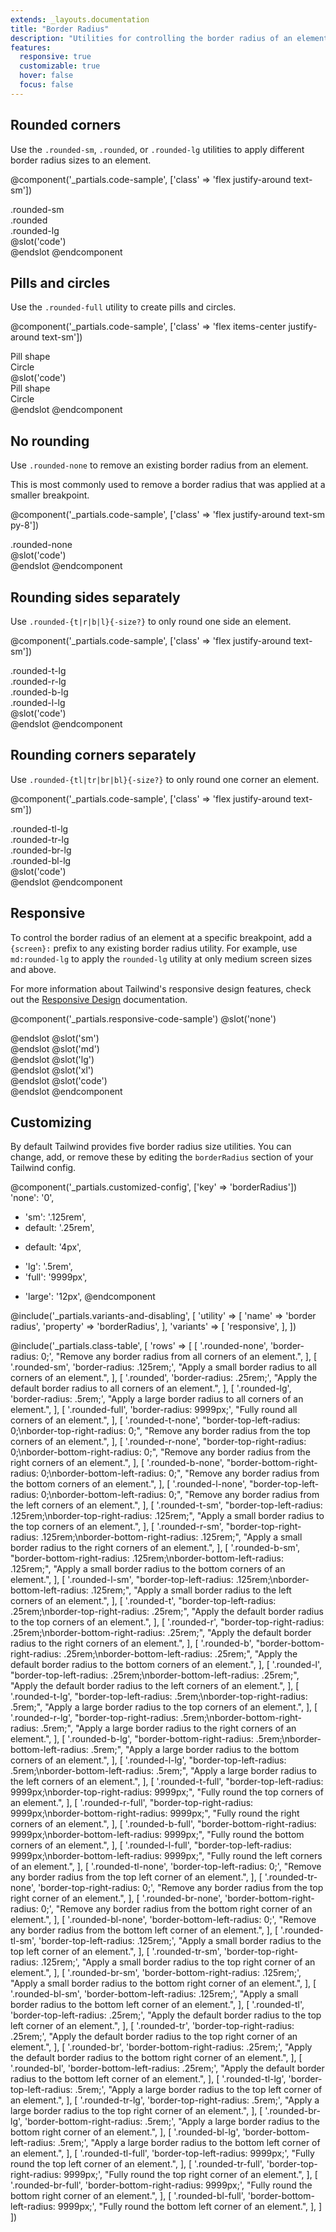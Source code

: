 ```yaml
---
extends: _layouts.documentation
title: "Border Radius"
description: "Utilities for controlling the border radius of an element."
features:
  responsive: true
  customizable: true
  hover: false
  focus: false
---
```


## Rounded corners

Use the `.rounded-sm`, `.rounded`, or `.rounded-lg` utilities to apply different border radius sizes to an element.

@component('_partials.code-sample', ['class' => 'flex justify-around text-sm'])
<div class="bg-grey-light mr-3 p-4 rounded-sm">.rounded-sm</div>
<div class="bg-grey-light mr-3 p-4 rounded">.rounded</div>
<div class="bg-grey-light p-4 rounded-lg">.rounded-lg</div>
@slot('code')
<div class="rounded-sm"></div>
<div class="rounded"></div>
<div class="rounded-lg"></div>
@endslot
@endcomponent

<a id="test" style="position: relative; top: -64px; display: block; visibility: hidden;"></a>
## Pills and circles

Use the `.rounded-full` utility to create pills and circles.

@component('_partials.code-sample', ['class' => 'flex items-center justify-around text-sm'])
<div class="bg-grey-light mr-3 py-2 px-4 rounded-full">Pill shape</div>
<div class="bg-grey-light h-16 w-16 rounded-full flex items-center justify-center">Circle</div>
@slot('code')
<div class="rounded-full py-2 px-4">Pill shape</div>
<div class="rounded-full h-16 w-16 flex items-center justify-center">Circle</div>
@endslot
@endcomponent

## No rounding

Use `.rounded-none` to remove an existing border radius from an element.

This is most commonly used to remove a border radius that was applied at a smaller breakpoint.

@component('_partials.code-sample', ['class' => 'flex justify-around text-sm py-8'])
<div class="p-4 rounded-none bg-grey-light">.rounded-none</div>
@slot('code')
<div class="rounded-none"></div>
@endslot
@endcomponent

## Rounding sides separately

Use `.rounded-{t|r|b|l}{-size?}` to only round one side an element.

@component('_partials.code-sample', ['class' => 'flex justify-around text-sm'])
<div class="bg-grey-light mr-3 p-4 rounded-t-lg">.rounded-t-lg</div>
<div class="bg-grey-light mr-3 p-4 rounded-r-lg">.rounded-r-lg</div>
<div class="bg-grey-light mr-3 p-4 rounded-b-lg">.rounded-b-lg</div>
<div class="bg-grey-light p-4 rounded-l-lg">.rounded-l-lg</div>
@slot('code')
<div class="rounded-t-lg"></div>
<div class="rounded-r-lg"></div>
<div class="rounded-b-lg"></div>
<div class="rounded-l-lg"></div>
@endslot
@endcomponent

## Rounding corners separately

Use `.rounded-{tl|tr|br|bl}{-size?}` to only round one corner an element.

@component('_partials.code-sample', ['class' => 'flex justify-around text-sm'])
<div class="bg-grey-light mr-3 p-4 rounded-tl-lg">.rounded-tl-lg</div>
<div class="bg-grey-light mr-3 p-4 rounded-tr-lg">.rounded-tr-lg</div>
<div class="bg-grey-light mr-3 p-4 rounded-br-lg">.rounded-br-lg</div>
<div class="bg-grey-light p-4 rounded-bl-lg">.rounded-bl-lg</div>
@slot('code')
<div class="rounded-tl-lg"></div>
<div class="rounded-tr-lg"></div>
<div class="rounded-br-lg"></div>
<div class="rounded-bl-lg"></div>
@endslot
@endcomponent

## Responsive

To control the border radius of an element at a specific breakpoint, add a `{screen}:` prefix to any existing border radius utility. For example, use `md:rounded-lg` to apply the `rounded-lg` utility at only medium screen sizes and above.

For more information about Tailwind's responsive design features, check out the [Responsive Design](/docs/responsive-design) documentation.

@component('_partials.responsive-code-sample')
@slot('none')
<div class="flex justify-center">
  <div class="bg-grey w-12 h-12 rounded"></div>
</div>
@endslot
@slot('sm')
<div class="flex justify-center">
  <div class="bg-grey w-12 h-12 rounded-t"></div>
</div>
@endslot
@slot('md')
<div class="flex justify-center">
  <div class="bg-grey w-12 h-12 rounded-b-lg"></div>
</div>
@endslot
@slot('lg')
<div class="flex justify-center">
  <div class="bg-grey w-12 h-12 rounded-none"></div>
</div>
@endslot
@slot('xl')
<div class="flex justify-center">
  <div class="bg-grey w-12 h-12 rounded-r"></div>
</div>
@endslot
@slot('code')
<div class="none:rounded sm:rounded-t md:rounded-b-lg lg:rounded-none xl:rounded-r ...">
  <!-- ... -->
</div>
@endslot
@endcomponent

## Customizing

By default Tailwind provides five border radius size utilities. You can change, add, or remove these by editing the `borderRadius` section of your Tailwind config.

@component('_partials.customized-config', ['key' => 'borderRadius'])
  'none': '0',
- 'sm': '.125rem',
- default: '.25rem',
+ default: '4px',
- 'lg': '.5rem',
- 'full': '9999px',
+ 'large': '12px',
@endcomponent

@include('_partials.variants-and-disabling', [
    'utility' => [
        'name' => 'border radius',
        'property' => 'borderRadius',
    ],
    'variants' => [
        'responsive',
    ],
])


@include('_partials.class-table', [
  'rows' => [
    [
      '.rounded-none',
      'border-radius: 0;',
      "Remove any border radius from all corners of an element.",
    ],
    [
      '.rounded-sm',
      'border-radius: .125rem;',
      "Apply a small border radius to all corners of an element.",
    ],
    [
      '.rounded',
      'border-radius: .25rem;',
      "Apply the default border radius to all corners of an element.",
    ],
    [
      '.rounded-lg',
      'border-radius: .5rem;',
      "Apply a large border radius to all corners of an element.",
    ],
    [
      '.rounded-full',
      'border-radius: 9999px;',
      "Fully round all corners of an element.",
    ],
    [
      '.rounded-t-none',
      "border-top-left-radius: 0;\nborder-top-right-radius: 0;",
      "Remove any border radius from the top corners of an element.",
    ],
    [
      '.rounded-r-none',
      "border-top-right-radius: 0;\nborder-bottom-right-radius: 0;",
      "Remove any border radius from the right corners of an element.",
    ],
    [
      '.rounded-b-none',
      "border-bottom-right-radius: 0;\nborder-bottom-left-radius: 0;",
      "Remove any border radius from the bottom corners of an element.",
    ],
    [
      '.rounded-l-none',
      "border-top-left-radius: 0;\nborder-bottom-left-radius: 0;",
      "Remove any border radius from the left corners of an element.",
    ],
    [
      '.rounded-t-sm',
      "border-top-left-radius: .125rem;\nborder-top-right-radius: .125rem;",
      "Apply a small border radius to the top corners of an element.",
    ],
    [
      '.rounded-r-sm',
      "border-top-right-radius: .125rem;\nborder-bottom-right-radius: .125rem;",
      "Apply a small border radius to the right corners of an element.",
    ],
    [
      '.rounded-b-sm',
      "border-bottom-right-radius: .125rem;\nborder-bottom-left-radius: .125rem;",
      "Apply a small border radius to the bottom corners of an element.",
    ],
    [
      '.rounded-l-sm',
      "border-top-left-radius: .125rem;\nborder-bottom-left-radius: .125rem;",
      "Apply a small border radius to the left corners of an element.",
    ],
    [
      '.rounded-t',
      "border-top-left-radius: .25rem;\nborder-top-right-radius: .25rem;",
      "Apply the default border radius to the top corners of an element.",
    ],
    [
      '.rounded-r',
      "border-top-right-radius: .25rem;\nborder-bottom-right-radius: .25rem;",
      "Apply the default border radius to the right corners of an element.",
    ],
    [
      '.rounded-b',
      "border-bottom-right-radius: .25rem;\nborder-bottom-left-radius: .25rem;",
      "Apply the default border radius to the bottom corners of an element.",
    ],
    [
      '.rounded-l',
      "border-top-left-radius: .25rem;\nborder-bottom-left-radius: .25rem;",
      "Apply the default border radius to the left corners of an element.",
    ],
    [
      '.rounded-t-lg',
      "border-top-left-radius: .5rem;\nborder-top-right-radius: .5rem;",
      "Apply a large border radius to the top corners of an element.",
    ],
    [
      '.rounded-r-lg',
      "border-top-right-radius: .5rem;\nborder-bottom-right-radius: .5rem;",
      "Apply a large border radius to the right corners of an element.",
    ],
    [
      '.rounded-b-lg',
      "border-bottom-right-radius: .5rem;\nborder-bottom-left-radius: .5rem;",
      "Apply a large border radius to the bottom corners of an element.",
    ],
    [
      '.rounded-l-lg',
      "border-top-left-radius: .5rem;\nborder-bottom-left-radius: .5rem;",
      "Apply a large border radius to the left corners of an element.",
    ],
    [
      '.rounded-t-full',
      "border-top-left-radius: 9999px;\nborder-top-right-radius: 9999px;",
      "Fully round the top corners of an element.",
    ],
    [
      '.rounded-r-full',
      "border-top-right-radius: 9999px;\nborder-bottom-right-radius: 9999px;",
      "Fully round the right corners of an element.",
    ],
    [
      '.rounded-b-full',
      "border-bottom-right-radius: 9999px;\nborder-bottom-left-radius: 9999px;",
      "Fully round the bottom corners of an element.",
    ],
    [
      '.rounded-l-full',
      "border-top-left-radius: 9999px;\nborder-bottom-left-radius: 9999px;",
      "Fully round the left corners of an element.",
    ],
    [
      '.rounded-tl-none',
      'border-top-left-radius: 0;',
      "Remove any border radius from the top left corner of an element.",
    ],
    [
      '.rounded-tr-none',
      'border-top-right-radius: 0;',
      "Remove any border radius from the top right corner of an element.",
    ],
    [
      '.rounded-br-none',
      'border-bottom-right-radius: 0;',
      "Remove any border radius from the bottom right corner of an element.",
    ],
    [
      '.rounded-bl-none',
      'border-bottom-left-radius: 0;',
      "Remove any border radius from the bottom left corner of an element.",
    ],
    [
      '.rounded-tl-sm',
      'border-top-left-radius: .125rem;',
      "Apply a small border radius to the top left corner of an element.",
    ],
    [
      '.rounded-tr-sm',
      'border-top-right-radius: .125rem;',
      "Apply a small border radius to the top right corner of an element.",
    ],
    [
      '.rounded-br-sm',
      'border-bottom-right-radius: .125rem;',
      "Apply a small border radius to the bottom right corner of an element.",
    ],
    [
      '.rounded-bl-sm',
      'border-bottom-left-radius: .125rem;',
      "Apply a small border radius to the bottom left corner of an element.",
    ],
    [
      '.rounded-tl',
      'border-top-left-radius: .25rem;',
      "Apply the default border radius to the top left corner of an element.",
    ],
    [
      '.rounded-tr',
      'border-top-right-radius: .25rem;',
      "Apply the default border radius to the top right corner of an element.",
    ],
    [
      '.rounded-br',
      'border-bottom-right-radius: .25rem;',
      "Apply the default border radius to the bottom right corner of an element.",
    ],
    [
      '.rounded-bl',
      'border-bottom-left-radius: .25rem;',
      "Apply the default border radius to the bottom left corner of an element.",
    ],
    [
      '.rounded-tl-lg',
      'border-top-left-radius: .5rem;',
      "Apply a large border radius to the top left corner of an element.",
    ],
    [
      '.rounded-tr-lg',
      'border-top-right-radius: .5rem;',
      "Apply a large border radius to the top right corner of an element.",
    ],
    [
      '.rounded-br-lg',
      'border-bottom-right-radius: .5rem;',
      "Apply a large border radius to the bottom right corner of an element.",
    ],
    [
      '.rounded-bl-lg',
      'border-bottom-left-radius: .5rem;',
      "Apply a large border radius to the bottom left corner of an element.",
    ],
    [
      '.rounded-tl-full',
      'border-top-left-radius: 9999px;',
      "Fully round the top left corner of an element.",
    ],
    [
      '.rounded-tr-full',
      'border-top-right-radius: 9999px;',
      "Fully round the top right corner of an element.",
    ],
    [
      '.rounded-br-full',
      'border-bottom-right-radius: 9999px;',
      "Fully round the bottom right corner of an element.",
    ],
    [
      '.rounded-bl-full',
      'border-bottom-left-radius: 9999px;',
      "Fully round the bottom left corner of an element.",
    ],
  ]
])

